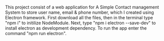 This project consist of a web application for A Simple Contact management System to store user name, email & phone number, which I created using Electron framework. 
First download all the files, then in the terminal type "npm i" to initilize NodeModule. 
Next, type "npm i electron --save-dev" to install electron as development dependency. 
To run the app enter the command "npm run electron".
